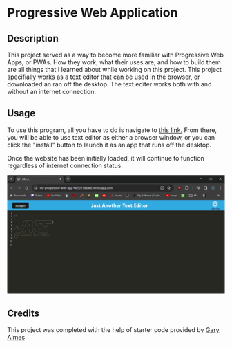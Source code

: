# Progressive Web Application

## Description

This project served as a way to become more familiar with Progressive Web Apps, or PWAs. How they work, what their uses are, and how to build them are all things that I learned about while working on this project. This project specifially works as a text editor that can be used in the browser, or downloaded an ran off the desktop. The text editer works both with and without an internet connection.

## Usage

To use this program, all you have to do is navigate to [this link.](https://my-progressive-web-app-f4e52e1ddae6.herokuapp.com/) From there, you will be able to use text editor as either a browser window, or you can click the "install" button to launch it as an app that runs off the desktop. 

Once the website has been initially loaded, it will continue to function regardless of internet connection status.


 ![screenshot of text editor open in the browser](./Assets/webpage.png)

## Credits

This project was completed with the help of starter code provided by [Gary Almes](https://github.com/garytalmes)